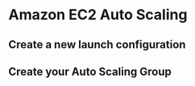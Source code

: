 # Amazon EC2 Auto Scaling

## Create a new launch configuration

## Create your Auto Scaling Group


